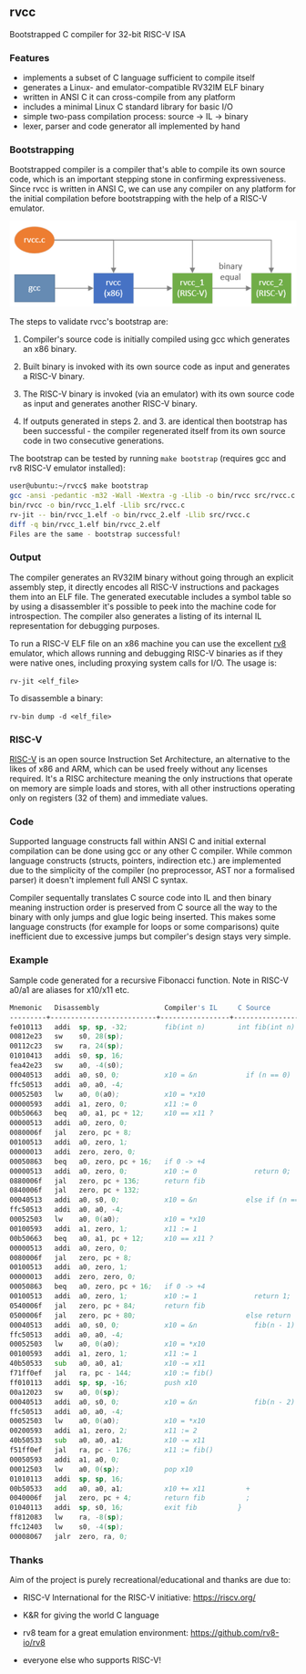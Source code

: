 ## rvcc

Bootstrapped C compiler for 32-bit RISC-V ISA

### Features

* implements a subset of C language sufficient to compile itself
* generates a Linux- and emulator-compatible RV32IM ELF binary
* written in ANSI C it can cross-compile from any platform
* includes a minimal Linux C standard library for basic I/O
* simple two-pass compilation process: source -> IL -> binary
* lexer, parser and code generator all implemented by hand

### Bootstrapping

Bootstrapped compiler is a compiler that's able to compile its own source code, which is an important stepping stone
in confirming expressiveness. Since rvcc is written in ANSI C, we can use any compiler on any platform for the initial compilation before bootstrapping with the help of a RISC-V emulator.

![diagram](bootstrap.png)

The steps to validate rvcc's bootstrap are:

1. Compiler's source code is initially compiled using gcc which generates an x86 binary.

2. Built binary is invoked with its own source code as input and generates a RISC-V binary.

3. The RISC-V binary is invoked (via an emulator) with its own source code as input and generates another RISC-V binary.

4. If outputs generated in steps 2. and 3. are identical then bootstrap has been successful - the compiler regenerated itself from its own source code in two consecutive generations.

The bootstrap can be tested by running ```make bootstrap``` (requires gcc and rv8 RISC-V emulator installed):

```sh
user@ubuntu:~/rvcc$ make bootstrap
gcc -ansi -pedantic -m32 -Wall -Wextra -g -Llib -o bin/rvcc src/rvcc.c
bin/rvcc -o bin/rvcc_1.elf -Llib src/rvcc.c
rv-jit -- bin/rvcc_1.elf -o bin/rvcc_2.elf -Llib src/rvcc.c
diff -q bin/rvcc_1.elf bin/rvcc_2.elf
Files are the same - bootstrap successful!
```

### Output

The compiler generates an RV32IM binary without going through an explicit assembly step, it directly encodes all
RISC-V instructions and packages them into an ELF file.
The generated executable includes a symbol table so by using a disassembler it's possible to
peek into the machine code for introspection. The compiler also generates a listing of its internal
IL representation for debugging purposes.

To run a RISC-V ELF file on an x86 machine you can use the excellent [rv8](https://github.com/rv8-io/rv8)
emulator, which allows running and debugging RISC-V binaries as if they were native ones,
including proxying system calls for I/O. The usage is:

`rv-jit <elf_file>`

To disassemble a binary:

`rv-bin dump -d <elf_file>`

### RISC-V

[RISC-V](https://en.wikipedia.org/wiki/RISC-V) is an open source Instruction Set Architecture,
an alternative to the likes of x86 and ARM, which can be used freely without any licenses required. It's a RISC
architecture meaning the only instructions that operate on memory are simple loads and stores, with all
other instructions operating only on registers (32 of them) and immediate values.

### Code

Supported language constructs fall within ANSI C and initial external compilation can be done using gcc or any other
C compiler. While common language constructs (structs, pointers, indirection etc.) are implemented due
to the simplicity of the compiler (no preprocessor, AST nor a formalised parser) it doesn't implement full ANSI C syntax.

Compiler sequentally translates C source code into IL and then binary meaning instruction order is preserved from C source
all the way to the binary with only jumps and glue logic being inserted. This makes some language constructs
(for example for loops or some comparisons) quite inefficient due to excessive jumps but compiler's design stays very simple.

### Example

Sample code generated for a recursive Fibonacci function. Note in RISC-V a0/a1 are aliases for x10/x11 etc.

```asm
Mnemonic   Disassembly                Compiler's IL     C Source              Comment
---------+--------------------------+-----------------+---------------------+--------------------------------------
fe010113   addi  sp, sp, -32;         fib(int n)        int fib(int n) {      reserve stack space for function
00812e23   sw    s0, 28(sp);                                                    store previous frame
00112c23   sw    ra, 24(sp);                                                    store return address
01010413   addi  s0, sp, 16;                                                    set new frame location
fea42e23   sw    a0, -4(s0);                                                    store parameter on stack
00040513   addi  a0, s0, 0;           x10 = &n            if (n == 0)         get address of variable n
ffc50513   addi  a0, a0, -4;
00052503   lw    a0, 0(a0);           x10 = *x10                              read value from address into a0
00000593   addi  a1, zero, 0;         x11 := 0                                set a1 to zero
00b50663   beq   a0, a1, pc + 12;     x10 == x11 ?                            compare a0 with a1, if equal jump +3
00000513   addi  a0, zero, 0;                                                   set a0 to zero
0080006f   jal   zero, pc + 8;                                                  skip next instruction
00100513   addi  a0, zero, 1;                                                   set a0 to one
00000013   addi  zero, zero, 0;                                              
00050863   beq   a0, zero, pc + 16;   if 0 -> +4                              if a0 is zero, jump forward
00000513   addi  a0, zero, 0;         x10 := 0              return 0;         else set return value to zero 
0880006f   jal   zero, pc + 136;      return fib                                jump to function exit
0840006f   jal   zero, pc + 132;
00040513   addi  a0, s0, 0;           x10 = &n            else if (n == 1)    get address of variable n
ffc50513   addi  a0, a0, -4;
00052503   lw    a0, 0(a0);           x10 = *x10                              read value from address into a0
00100593   addi  a1, zero, 1;         x11 := 1                                set a1 to one
00b50663   beq   a0, a1, pc + 12;     x10 == x11 ?                            compare a0 with a1, if equal jump +3
00000513   addi  a0, zero, 0;                                                   set a0 to zero
0080006f   jal   zero, pc + 8;                                                  skip next instruction
00100513   addi  a0, zero, 1;                                                   set a0 to one
00000013   addi  zero, zero, 0;      
00050863   beq   a0, zero, pc + 16;   if 0 -> +4                              if a0 is zero, jump forward
00100513   addi  a0, zero, 1;         x10 := 1              return 1;         else set return value to one
0540006f   jal   zero, pc + 84;       return fib                                jump to function exit
0500006f   jal   zero, pc + 80;                           else return
00040513   addi  a0, s0, 0;           x10 = &n              fib(n - 1)        get address of variable n
ffc50513   addi  a0, a0, -4;
00052503   lw    a0, 0(a0);           x10 = *x10                              read value from address into a0
00100593   addi  a1, zero, 1;         x11 := 1                                set a1 to one
40b50533   sub   a0, a0, a1;          x10 -= x11                              subtract a1 from a0
f71ff0ef   jal   ra, pc - 144;        x10 := fib()                            call function fib() into a0
ff010113   addi  sp, sp, -16;         push x10                                store result on stack
00a12023   sw    a0, 0(sp);
00040513   addi  a0, s0, 0;           x10 = &n              fib(n - 2)        get address of variable n
ffc50513   addi  a0, a0, -4;
00052503   lw    a0, 0(a0);           x10 = *x10                              read value from address into a0
00200593   addi  a1, zero, 2;         x11 := 2                                set a1 to two
40b50533   sub   a0, a0, a1;          x10 -= x11                              subtract a1 from a0
f51ff0ef   jal   ra, pc - 176;        x11 := fib()                            call function fib() into a1
00050593   addi  a1, a0, 0;
00012503   lw    a0, 0(sp);           pop x10                                 retrieve result from stack into a0
01010113   addi  sp, sp, 16;         
00b50533   add   a0, a0, a1;          x10 += x11          +                   add a1 to a0
0040006f   jal   zero, pc + 4;        return fib          ;                   jump to function exit
01040113   addi  sp, s0, 16;          exit fib          }                     trim stack space
ff812083   lw    ra, -8(sp);                                                  recover return address
ffc12403   lw    s0, -4(sp);                                                  recover previous frame
00008067   jalr  zero, ra, 0;                                                 return from function
```

### Thanks

Aim of the project is purely recreational/educational and thanks are due to:

* RISC-V International for the RISC-V initiative: https://riscv.org/

* K&R for giving the world C language

* rv8 team for a great emulation environment: https://github.com/rv8-io/rv8

* everyone else who supports RISC-V!
